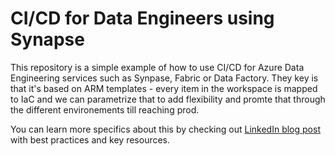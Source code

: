 # CI/CD for Data Engineers using Synapse
This repository is a simple example of how to use CI/CD for Azure Data Engineering services such as Synpase, Fabric or Data Factory. They key is that it's based on ARM templates - every item in the workspace is mapped to IaC and we can parametrize that to add flexibility and promte that through the different environements till reaching prod.

You can learn more specifics about this by checking out [LinkedIn blog post](https://www.linkedin.com/posts/jose-alonsogarcia97_continuous-integration-delivery-in-azure-activity-7106741540835713024-PA6p?utm_source=share&utm_medium=member_desktop) with best practices and key resources.
